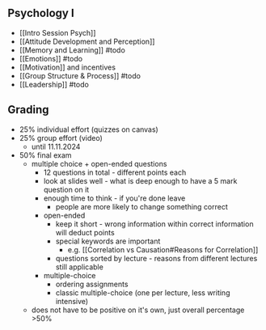 ## Psychology I
- [[Intro Session Psych]]
- [[Attitude Development and Perception]]
- [[Memory and Learning]] #todo
- [[Emotions]] #todo
- [[Motivation]] and incentives
- [[Group Structure & Process]] #todo
- [[Leadership]] #todo

## Grading
- 25% individual effort (quizzes on canvas)
- 25% group effort (video)
	- until 11.11.2024
- 50% final exam
	- multiple choice + open-ended questions
		- 12 questions in total - different points each
		- look at slides well - what is deep enough to have a 5 mark question on it
		- enough time to think - if you're done leave
			- people are more likely to change something correct
		- open-ended
			- keep it short - wrong information within correct information will deduct points
			- special keywords are important
				- e.g. [[Correlation vs Causation#Reasons for Correlation]]
			- questions sorted by lecture - reasons from different lectures still applicable
		- multiple-choice
			- ordering assignments
			- classic multiple-choice (one per lecture, less writing intensive) 
	- does not have to be positive on it's own, just overall percentage >50%
